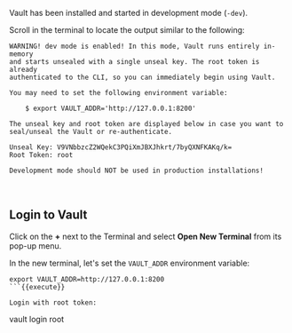 Vault has been installed and started in development mode (`-dev`).

Scroll in the terminal to locate the output similar to the following:

```
WARNING! dev mode is enabled! In this mode, Vault runs entirely in-memory
and starts unsealed with a single unseal key. The root token is already
authenticated to the CLI, so you can immediately begin using Vault.

You may need to set the following environment variable:

    $ export VAULT_ADDR='http://127.0.0.1:8200'

The unseal key and root token are displayed below in case you want to
seal/unseal the Vault or re-authenticate.

Unseal Key: V9VNbbzcZ2WQekC3PQiXmJBXJhkrt/7byQXNFKAKq/k=
Root Token: root

Development mode should NOT be used in production installations!
```

<br>

## Login to Vault

Click on the **+** next to the Terminal and select **Open New Terminal** from its pop-up menu.

In the new terminal, let's set the `VAULT_ADDR` environment variable:

```
export VAULT_ADDR=http://127.0.0.1:8200
```{{execute}}

Login with root token:

```
vault login root
```{{execute}}
